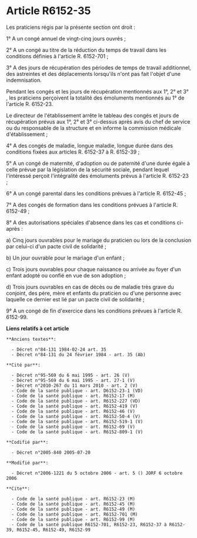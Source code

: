 # Article R6152-35

Les praticiens régis par la présente section ont droit :

1° A un congé annuel de vingt-cinq jours ouvrés ;

2° A un congé au titre de la réduction du temps de travail dans les conditions définies à l'article R. 6152-701 ;

3° A des jours de récupération des périodes de temps de travail additionnel, des astreintes et des déplacements lorsqu'ils
n'ont pas fait l'objet d'une indemnisation.

Pendant les congés et les jours de récupération mentionnés aux 1°, 2° et 3° , les praticiens perçoivent la totalité des
émoluments mentionnés au 1° de l'article R. 6152-23.

Le directeur de l'établissement arrête le tableau des congés et jours de récupération prévus aux 1°, 2° et 3° ci-dessus après
avis du chef de service ou du responsable de la structure et en informe la commission médicale d'établissement ;

4° A des congés de maladie, longue maladie, longue durée dans des conditions fixées aux articles R. 6152-37 à R. 6152-39 ;

5° A un congé de maternité, d'adoption ou de paternité d'une durée égale à celle prévue par la législation de la sécurité
sociale, pendant lequel l'intéressé perçoit l'intégralité des émoluments prévus à l'article R. 6152-23 ;

6° A un congé parental dans les conditions prévues à l'article R. 6152-45 ;

7° A des congés de formation dans les conditions prévues à l'article R. 6152-49 ;

8° A des autorisations spéciales d'absence dans les cas et conditions ci-après :

a) Cinq jours ouvrables pour le mariage du praticien ou lors de la conclusion par celui-ci d'un pacte civil de solidarité ;

b) Un jour ouvrable pour le mariage d'un enfant ;

c) Trois jours ouvrables pour chaque naissance ou arrivée au foyer d'un enfant adopté ou confié en vue de son adoption ;

d) Trois jours ouvrables en cas de décès ou de maladie très grave du conjoint, des père, mère et enfants du praticien ou
d'une personne avec laquelle ce dernier est lié par un pacte civil de solidarité ;

9° A un congé de fin d'exercice dans les conditions prévues à l'article R. 6152-99.

**Liens relatifs à cet article**

	**Anciens textes**:

	  - Décret n°84-131 1984-02-24 art. 35
	  - Décret n°84-131 du 24 février 1984 - art. 35 (Ab)

	**Cité par**:

	  - Décret n°95-569 du 6 mai 1995 - art. 26 (V)
	  - Décret n°95-569 du 6 mai 1995 - art. 27-1 (V)
	  - Décret n°2010-267 du 11 mars 2010 - art. 2 (V)
	  - Code de la santé publique - art. D6152-23-1 (VD)
	  - Code de la santé publique - art. R6152-17 (M)
	  - Code de la santé publique - art. R6152-227 (VD)
	  - Code de la santé publique - art. R6152-419 (V)
	  - Code de la santé publique - art. R6152-46 (V)
	  - Code de la santé publique - art. R6152-50-4 (V)
	  - Code de la santé publique - art. R6152-519-1 (V)
	  - Code de la santé publique - art. R6152-69 (V)
	  - Code de la santé publique - art. R6152-809-1 (V)

	**Codifié par**:

	  - Décret n°2005-840 2005-07-20

	**Modifié par**:

	  - Décret n°2006-1221 du 5 octobre 2006 - art. 5 () JORF 6 octobre 2006

	**Cite**:

	  - Code de la santé publique - art. R6152-23 (M)
	  - Code de la santé publique - art. R6152-45 (M)
	  - Code de la santé publique - art. R6152-49 (M)
	  - Code de la santé publique - art. R6152-701 (M)
	  - Code de la santé publique - art. R6152-99 (M)
	  - Code de la santé publique R6152-701, R6152-23, R6152-37 à R6152-39, R6152-45, R6152-49, R6152-99
